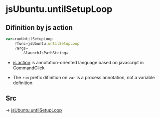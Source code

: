 # jsUbuntu.untilSetupLoop

## Difinition by js action

```js.js
var=runUntilSetupLoop
	?func=jsUbuntu.untilSetupLoop
	?args=
		&launchJsPathString=
```

- [js action](#) is annotation-oriented language based on javascript in CommandClick

- The `run` prefix difinition on `var` is a process annotation, not a variable definition

## Src

-> [jsUbuntu.untilSetupLoop](https://github.com/puutaro/CommandClick/blob/master/app/src/main/java/com/puutaro/commandclick/fragment_lib/terminal_fragment/js_interface/JsUbuntu.kt#L277)


